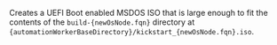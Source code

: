 Creates a UEFI Boot enabled MSDOS ISO that is large enough to fit the contents of the `build-{newOsNode.fqn}` directory at `{automationWorkerBaseDirectory}/kickstart_{newOsNode.fqn}.iso`.
